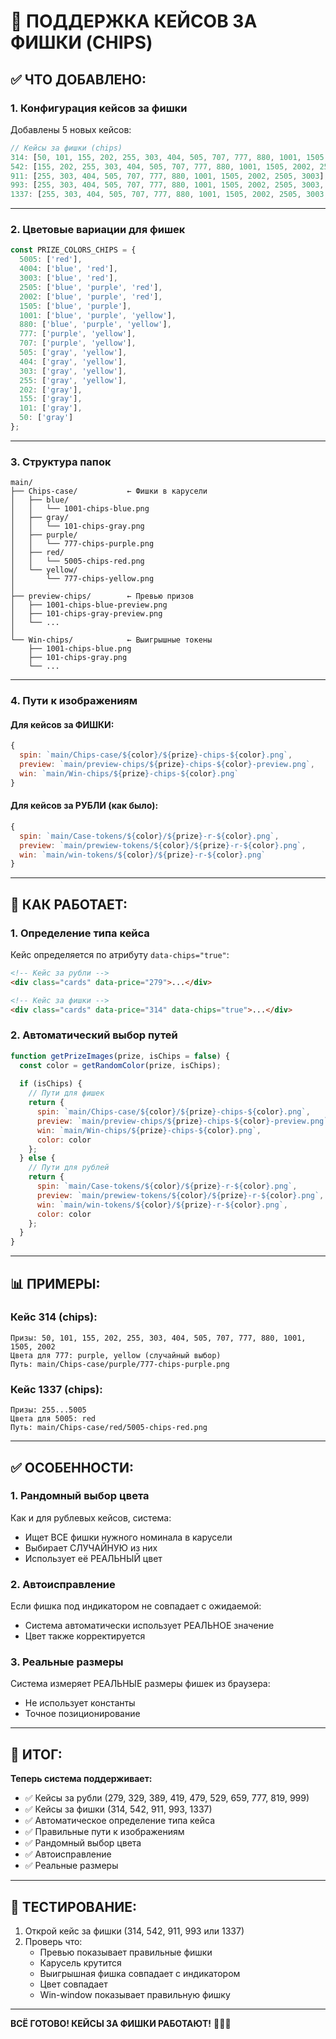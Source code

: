 # 🎰 ПОДДЕРЖКА КЕЙСОВ ЗА ФИШКИ (CHIPS)

## ✅ ЧТО ДОБАВЛЕНО:

### 1. Конфигурация кейсов за фишки

Добавлены 5 новых кейсов:

```javascript
// Кейсы за фишки (chips)
314: [50, 101, 155, 202, 255, 303, 404, 505, 707, 777, 880, 1001, 1505, 2002],
542: [155, 202, 255, 303, 404, 505, 707, 777, 880, 1001, 1505, 2002, 2505],
911: [255, 303, 404, 505, 707, 777, 880, 1001, 1505, 2002, 2505, 3003],
993: [255, 303, 404, 505, 707, 777, 880, 1001, 1505, 2002, 2505, 3003, 4004],
1337: [255, 303, 404, 505, 707, 777, 880, 1001, 1505, 2002, 2505, 3003, 4004, 5005]
```

---

### 2. Цветовые вариации для фишек

```javascript
const PRIZE_COLORS_CHIPS = {
  5005: ['red'],
  4004: ['blue', 'red'],
  3003: ['blue', 'red'],
  2505: ['blue', 'purple', 'red'],
  2002: ['blue', 'purple', 'red'],
  1505: ['blue', 'purple'],
  1001: ['blue', 'purple', 'yellow'],
  880: ['blue', 'purple', 'yellow'],
  777: ['purple', 'yellow'],
  707: ['purple', 'yellow'],
  505: ['gray', 'yellow'],
  404: ['gray', 'yellow'],
  303: ['gray', 'yellow'],
  255: ['gray', 'yellow'],
  202: ['gray'],
  155: ['gray'],
  101: ['gray'],
  50: ['gray']
};
```

---

### 3. Структура папок

```
main/
├── Chips-case/           ← Фишки в карусели
│   ├── blue/
│   │   └── 1001-chips-blue.png
│   ├── gray/
│   │   └── 101-chips-gray.png
│   ├── purple/
│   │   └── 777-chips-purple.png
│   ├── red/
│   │   └── 5005-chips-red.png
│   └── yellow/
│       └── 777-chips-yellow.png
│
├── preview-chips/        ← Превью призов
│   ├── 1001-chips-blue-preview.png
│   ├── 101-chips-gray-preview.png
│   └── ...
│
└── Win-chips/            ← Выигрышные токены
    ├── 1001-chips-blue.png
    ├── 101-chips-gray.png
    └── ...
```

---

### 4. Пути к изображениям

#### Для кейсов за ФИШКИ:
```javascript
{
  spin: `main/Chips-case/${color}/${prize}-chips-${color}.png`,
  preview: `main/preview-chips/${prize}-chips-${color}-preview.png`,
  win: `main/Win-chips/${prize}-chips-${color}.png`
}
```

#### Для кейсов за РУБЛИ (как было):
```javascript
{
  spin: `main/Case-tokens/${color}/${prize}-r-${color}.png`,
  preview: `main/prewiew-tokens/${color}/${prize}-r-${color}.png`,
  win: `main/win-tokens/${color}/${prize}-r-${color}.png`
}
```

---

## 🔧 КАК РАБОТАЕТ:

### 1. Определение типа кейса

Кейс определяется по атрибуту `data-chips="true"`:

```html
<!-- Кейс за рубли -->
<div class="cards" data-price="279">...</div>

<!-- Кейс за фишки -->
<div class="cards" data-price="314" data-chips="true">...</div>
```

### 2. Автоматический выбор путей

```javascript
function getPrizeImages(prize, isChips = false) {
  const color = getRandomColor(prize, isChips);
  
  if (isChips) {
    // Пути для фишек
    return {
      spin: `main/Chips-case/${color}/${prize}-chips-${color}.png`,
      preview: `main/preview-chips/${prize}-chips-${color}-preview.png`,
      win: `main/Win-chips/${prize}-chips-${color}.png`,
      color: color
    };
  } else {
    // Пути для рублей
    return {
      spin: `main/Case-tokens/${color}/${prize}-r-${color}.png`,
      preview: `main/prewiew-tokens/${color}/${prize}-r-${color}.png`,
      win: `main/win-tokens/${color}/${prize}-r-${color}.png`,
      color: color
    };
  }
}
```

---

## 📊 ПРИМЕРЫ:

### Кейс 314 (chips):
```
Призы: 50, 101, 155, 202, 255, 303, 404, 505, 707, 777, 880, 1001, 1505, 2002
Цвета для 777: purple, yellow (случайный выбор)
Путь: main/Chips-case/purple/777-chips-purple.png
```

### Кейс 1337 (chips):
```
Призы: 255...5005
Цвета для 5005: red
Путь: main/Chips-case/red/5005-chips-red.png
```

---

## ✅ ОСОБЕННОСТИ:

### 1. Рандомный выбор цвета
Как и для рублевых кейсов, система:
- Ищет ВСЕ фишки нужного номинала в карусели
- Выбирает СЛУЧАЙНУЮ из них
- Использует её РЕАЛЬНЫЙ цвет

### 2. Автоисправление
Если фишка под индикатором не совпадает с ожидаемой:
- Система автоматически использует РЕАЛЬНОЕ значение
- Цвет также корректируется

### 3. Реальные размеры
Система измеряет РЕАЛЬНЫЕ размеры фишек из браузера:
- Не использует константы
- Точное позиционирование

---

## 🎯 ИТОГ:

**Теперь система поддерживает:**
- ✅ Кейсы за рубли (279, 329, 389, 419, 479, 529, 659, 777, 819, 999)
- ✅ Кейсы за фишки (314, 542, 911, 993, 1337)
- ✅ Автоматическое определение типа кейса
- ✅ Правильные пути к изображениям
- ✅ Рандомный выбор цвета
- ✅ Автоисправление
- ✅ Реальные размеры

---

## 🧪 ТЕСТИРОВАНИЕ:

1. Открой кейс за фишки (314, 542, 911, 993 или 1337)
2. Проверь что:
   - Превью показывает правильные фишки
   - Карусель крутится
   - Выигрышная фишка совпадает с индикатором
   - Цвет совпадает
   - Win-window показывает правильную фишку

---

**ВСЁ ГОТОВО! КЕЙСЫ ЗА ФИШКИ РАБОТАЮТ!** 🎰💎✨
